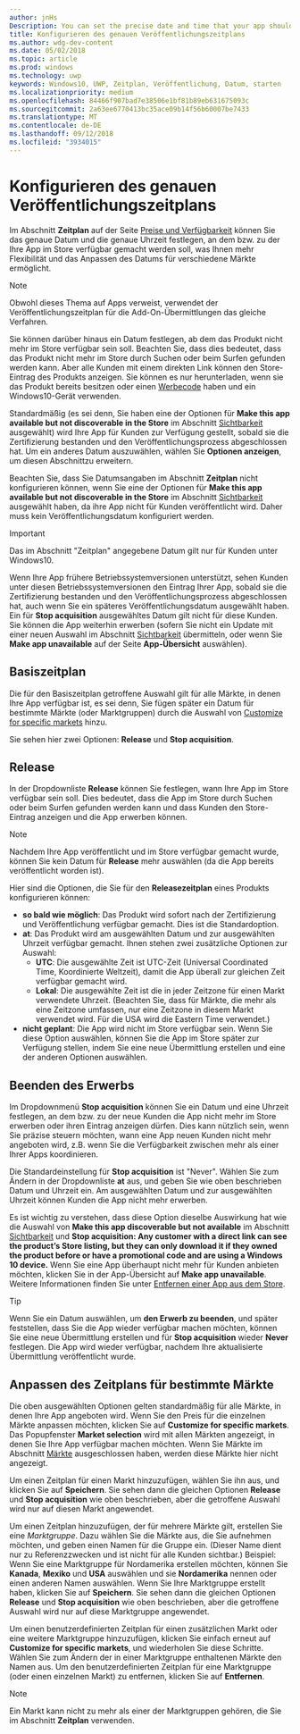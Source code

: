 ```yaml
---
author: jnHs
Description: You can set the precise date and time that your app should become available in the Store, giving you greater flexibility and the ability to customize dates for different markets.
title: Konfigurieren des genauen Veröffentlichungszeitplans
ms.author: wdg-dev-content
ms.date: 05/02/2018
ms.topic: article
ms.prod: windows
ms.technology: uwp
keywords: Windows10, UWP, Zeitplan, Veröffentlichung, Datum, starten
ms.localizationpriority: medium
ms.openlocfilehash: 84466f907bad7e38506e1bf81b89eb631675093c
ms.sourcegitcommit: 2a63ee6770413bc35ace09b14f56b60007be7433
ms.translationtype: MT
ms.contentlocale: de-DE
ms.lasthandoff: 09/12/2018
ms.locfileid: "3934015"
---
```

# <a name="configure-precise-release-scheduling"></a>Konfigurieren des genauen Veröffentlichungszeitplans

Im Abschnitt **Zeitplan** auf der Seite [Preise und Verfügbarkeit](set-app-pricing-and-availability.md) können Sie das genaue Datum und die genaue Uhrzeit festlegen, an dem bzw. zu der Ihre App im Store verfügbar gemacht werden soll, was Ihnen mehr Flexibilität und das Anpassen des Datums für verschiedene Märkte ermöglicht.

> [!NOTE]
> Obwohl dieses Thema auf Apps verweist, verwendet der Veröffentlichungszeitplan für die Add-On-Übermittlungen das gleiche Verfahren.

Sie können darüber hinaus ein Datum festlegen, ab dem das Produkt nicht mehr im Store verfügbar sein soll. Beachten Sie, dass dies bedeutet, dass das Produkt nicht mehr im Store durch Suchen oder beim Surfen gefunden werden kann. Aber alle Kunden mit einem direkten Link können den Store-Eintrag des Produkts anzeigen. Sie können es nur herunterladen, wenn sie das Produkt bereits besitzen oder einen [Werbecode](generate-promotional-codes.md) haben und ein Windows10-Gerät verwenden.

Standardmäßig (es sei denn, Sie haben eine der Optionen für **Make this app available but not discoverable in the Store** im Abschnitt [Sichtbarkeit](choose-visibility-options.md#discoverability) ausgewählt) wird Ihre App für Kunden zur Verfügung gestellt, sobald sie die Zertifizierung bestanden und den Veröffentlichungsprozess abgeschlossen hat. Um ein anderes Datum auszuwählen, wählen Sie **Optionen anzeigen**, um diesen Abschnittzu erweitern.

Beachten Sie, dass Sie Datumsangaben im Abschnitt **Zeitplan** nicht konfigurieren können, wenn Sie eine der Optionen für **Make this app available but not discoverable in the Store** im Abschnitt [Sichtbarkeit](choose-visibility-options.md#discoverability) ausgewählt haben, da ihre App nicht für Kunden veröffentlicht wird. Daher muss kein Veröffentlichungsdatum konfiguriert werden.

> [!IMPORTANT]
> Das im Abschnitt "Zeitplan" angegebene Datum gilt nur für Kunden unter Windows10.
>
>Wenn Ihre App frühere Betriebssystemversionen unterstützt, sehen Kunden unter diesen Betriebssystemversionen den Eintrag Ihrer App, sobald sie die Zertifizierung bestanden und den Veröffentlichungsprozess abgeschlossen hat, auch wenn Sie ein späteres Veröffentlichungsdatum ausgewählt haben. Ein für **Stop acquisition** ausgewähltes Datum gilt nicht für diese Kunden. Sie können die App weiterhin erwerben (sofern Sie nicht ein Update mit einer neuen Auswahl im Abschnitt [Sichtbarkeit](choose-visibility-options.md#discoverability) übermitteln, oder wenn Sie **Make app unavailable** auf der Seite **App-Übersicht** auswählen).


## <a name="base-schedule"></a>Basiszeitplan

Die für den Basiszeitplan getroffene Auswahl gilt für alle Märkte, in denen Ihre App verfügbar ist, es sei denn, Sie fügen später ein Datum für bestimmte Märkte (oder Marktgruppen) durch die Auswahl von [Customize for specific markets](#customize-the-schedule-for-specific-markets) hinzu.

Sie sehen hier zwei Optionen: **Release** und **Stop acquisition**. 

## <a name="release"></a>Release

In der Dropdownliste **Release** können Sie festlegen, wann Ihre App im Store verfügbar sein soll. Dies bedeutet, dass die App im Store durch Suchen oder beim Surfen gefunden werden kann und dass Kunden den Store-Eintrag anzeigen und die App erwerben können.

>[!NOTE]
> Nachdem Ihre App veröffentlicht und im Store verfügbar gemacht wurde, können Sie kein Datum für **Release** mehr auswählen (da die App bereits veröffentlicht worden ist).

Hier sind die Optionen, die Sie für den **Releasezeitplan** eines Produkts konfigurieren können:
- **so bald wie möglich**: Das Produkt wird sofort nach der Zertifizierung und Veröffentlichung verfügbar gemacht. Dies ist die Standardoption.
- **at**: Das Produkt wird am ausgewählten Datum und zur ausgewählten Uhrzeit verfügbar gemacht. Ihnen stehen zwei zusätzliche Optionen zur Auswahl:
   - **UTC**: Die ausgewählte Zeit ist UTC-Zeit (Universal Coordinated Time, Koordinierte Weltzeit), damit die App überall zur gleichen Zeit verfügbar gemacht wird.
   - **Lokal**: Die ausgewählte Zeit ist die in jeder Zeitzone für einen Markt verwendete Uhrzeit. (Beachten Sie, dass für Märkte, die mehr als eine Zeitzone umfassen, nur eine Zeitzone in diesem Markt verwendet wird. Für die USA wird die Eastern Time verwendet.)
- **nicht geplant**: Die App wird nicht im Store verfügbar sein. Wenn Sie diese Option auswählen, können Sie die App im Store später zur Verfügung stellen, indem Sie eine neue Übermittlung erstellen und eine der anderen Optionen auswählen.


## <a name="stop-acquisition"></a>Beenden des Erwerbs

Im Dropdownmenü **Stop acquisition** können Sie ein Datum und eine Uhrzeit festlegen, an dem bzw. zu der neue Kunden die App nicht mehr im Store erwerben oder ihren Eintrag anzeigen dürfen. Dies kann nützlich sein, wenn Sie präzise steuern möchten, wann eine App neuen Kunden nicht mehr angeboten wird, z.B. wenn Sie die Verfügbarkeit zwischen mehr als einer Ihrer Apps koordinieren.

Die Standardeinstellung für **Stop acquisition** ist "Never". Wählen Sie zum Ändern in der Dropdownliste **at** aus, und geben Sie wie oben beschrieben Datum und Uhrzeit ein. Am ausgewählten Datum und zur ausgewählten Uhrzeit können Kunden die App nicht mehr erwerben.

Es ist wichtig zu verstehen, dass diese Option dieselbe Auswirkung hat wie die Auswahl von **Make this app discoverable but not available** im Abschnitt [Sichtbarkeit](choose-visibility-options.md#discoverability) und **Stop acquisition: Any customer with a direct link can see the product’s Store listing, but they can only download it if they owned the product before or have a promotional code and are using a Windows 10 device.** Wenn Sie eine App überhaupt nicht mehr für Kunden anbieten möchten, klicken Sie in der App-Übersicht auf **Make app unavailable**. Weitere Informationen finden Sie unter [Entfernen einer App aus dem Store](guidance-for-app-package-management.md#removing-an-app-from-the-store).

> [!TIP]
> Wenn Sie ein Datum auswählen, um **den Erwerb zu beenden**, und später feststellen, dass Sie die App wieder verfügbar machen möchten, können Sie eine neue Übermittlung erstellen und für **Stop acquisition** wieder **Never** festlegen. Die App wird wieder verfügbar, nachdem Ihre aktualisierte Übermittlung veröffentlicht wurde.

## <a name="customize-the-schedule-for-specific-markets"></a>Anpassen des Zeitplans für bestimmte Märkte 

Die oben ausgewählten Optionen gelten standardmäßig für alle Märkte, in denen Ihre App angeboten wird. Wenn Sie den Preis für die einzelnen Märkte anpassen möchten, klicken Sie auf **Customize for specific markets**. Das Popupfenster **Market selection** wird mit allen Märkten angezeigt, in denen Sie Ihre App verfügbar machen möchten. Wenn Sie Märkte im Abschnitt [Märkte](define-pricing-and-market-selection.md) ausgeschlossen haben, werden diese Märkte hier nicht angezeigt. 

Um einen Zeitplan für einen Markt hinzuzufügen, wählen Sie ihn aus, und klicken Sie auf **Speichern**. Sie sehen dann die gleichen Optionen **Release** und **Stop acquisition** wie oben beschrieben, aber die getroffene Auswahl wird nur auf diesen Markt angewendet.

Um einen Zeitplan hinzuzufügen, der für mehrere Märkte gilt, erstellen Sie eine *Marktgruppe*. Dazu wählen Sie die Märkte aus, die Sie aufnehmen möchten, und geben einen Namen für die Gruppe ein. (Dieser Name dient nur zu Referenzzwecken und ist nicht für alle Kunden sichtbar.) Beispiel: Wenn Sie eine Marktgruppe für Nordamerika erstellen möchten, können Sie **Kanada**, **Mexiko** und **USA** auswählen und sie **Nordamerika** nennen oder einen anderen Namen auswählen. Wenn Sie Ihre Marktgruppe erstellt haben, klicken Sie auf **Speichern**. Sie sehen dann die gleichen Optionen **Release** und **Stop acquisition** wie oben beschrieben, aber die getroffene Auswahl wird nur auf diese Marktgruppe angewendet.

Um einen benutzerdefinierten Zeitplan für einen zusätzlichen Markt oder eine weitere Marktgruppe hinzuzufügen, klicken Sie einfach erneut auf **Customize for specific markets**, und wiederholen Sie diese Schritte. Wählen Sie zum Ändern der in einer Marktgruppe enthaltenen Märkte den Namen aus. Um den benutzerdefinierten Zeitplan für eine Marktgruppe (oder einen einzelnen Markt) zu entfernen, klicken Sie auf **Entfernen**.

> [!NOTE]
> Ein Markt kann nicht zu mehr als einer der Marktgruppen gehören, die Sie im Abschnitt **Zeitplan** verwenden. 










